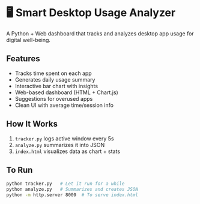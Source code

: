 # 🖥️ Smart Desktop Usage Analyzer

A Python + Web dashboard that tracks and analyzes desktop app usage for digital well-being.

## Features
- Tracks time spent on each app
- Generates daily usage summary
- Interactive bar chart with insights
- Web-based dashboard (HTML + Chart.js)
- Suggestions for overused apps
- Clean UI with average time/session info

## How It Works
1. `tracker.py` logs active window every 5s
2. `analyze.py` summarizes it into JSON
3. `index.html` visualizes data as chart + stats

## To Run
```bash
python tracker.py   # Let it run for a while
python analyze.py   # Summarizes and creates JSON
python -m http.server 8000  # To serve index.html
